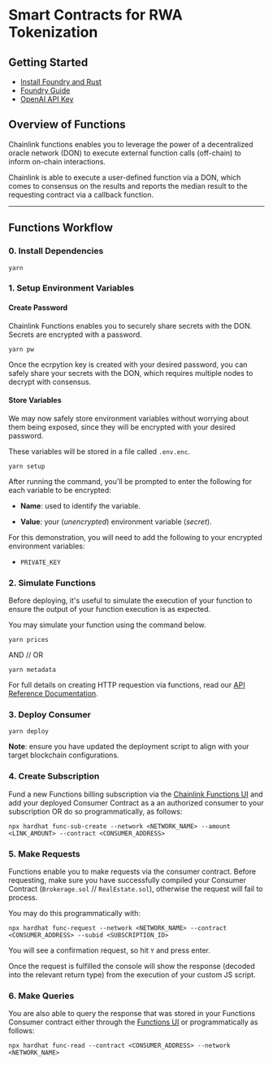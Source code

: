 # Smart Contracts for RWA Tokenization

## Getting Started
- [Install Foundry and Rust](/docs/INSTALL.md)
- [Foundry Guide](/docs/FOUNDRY.md)
- [OpenAI API Key](https://platform.openai.com/api-keys)

## Overview of Functions
Chainlink functions enables you to leverage the power of a decentralized oracle network (DON) to execute external function calls (off-chain) to inform on-chain interactions.

Chainlink is able to execute a user-defined function via a DON, which comes to consensus on the results and reports the median result to the requesting contract via a callback function.

---

## Functions Workflow

### 0. Install Dependencies
```
yarn
```

### 1. Setup Environment Variables

#### Create Password
Chainlink Functions enables you to securely share secrets with the DON. Secrets are encrypted with a password.
```
yarn pw
```
Once the ecrpytion key is created with your desired password, you can safely share your secrets with the DON, which requires multiple nodes to decrypt with consensus.

#### Store Variables

We may now safely store environment variables without worrying about them being exposed, since they will be encrypted with your desired password. 

These variables will be stored in a file called `.env.enc`.

```
yarn setup
```
After running the command, you'll be prompted to enter the following for each variable to be encrypted:

- **Name**: used to identify the variable.

- **Value**: your (*unencrypted*) environment variable (*secret*).

For this demonstration, you will need to add the following to your encrypted environment variables:
- `PRIVATE_KEY`

### 2. Simulate Functions
Before deploying, it's useful to simulate the execution of your function to ensure the output of your function execution is as expected.

You may simulate your function using the command below.

```
yarn prices
```
AND // OR
```
yarn metadata
```

For full details on creating HTTP requestion via functions, read our [API Reference Documentation](https://docs.chain.link/chainlink-functions/api-reference/javascript-source).

### 3. Deploy Consumer

```
yarn deploy
```

**Note**: ensure you have updated the deployment script to align with your target blockchain configurations.

### 4. Create Subscription
Fund a new Functions billing subscription via the [Chainlink Functions UI](https://functions.chain.link/) and add your deployed Consumer Contract as a an authorized consumer to your subscription OR do so programmatically, as follows: <br />
```
npx hardhat func-sub-create --network <NETWORK_NAME> --amount <LINK_AMOUNT> --contract <CONSUMER_ADDRESS>
```

### 5. Make Requests
Functions enable you to make requests via the consumer contract. Before requesting, make sure you have successfully compiled your Consumer Contract (`Brokerage.sol` // `RealEstate.sol`), otherwise the request will fail to process.

You may do this programmatically with: <br/>
```
npx hardhat func-request --network <NETWORK_NAME> --contract <CONSUMER_ADDRESS> --subid <SUBSCRIPTION_ID>
```

You will see a confirmation request, so hit `Y` and press enter. 

Once the request is fulfilled the console will show the response (decoded into the relevant return type) from the execution of your custom JS script.

### 6. Make Queries
You are also able to query the response that was stored in your Functions Consumer contract either through the [Functions UI](https://functions.chain.link/) or programmatically as follows: <br/>
```
npx hardhat func-read --contract <CONSUMER_ADDRESS> --network <NETWORK_NAME>
```